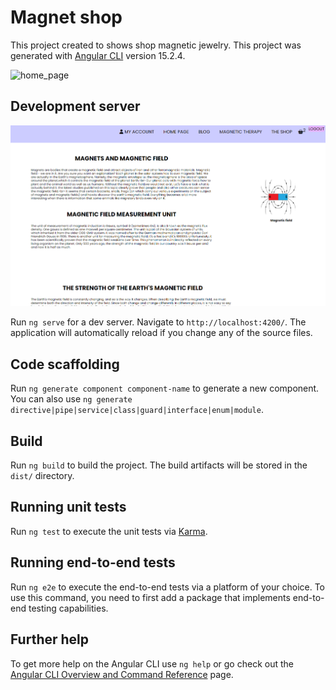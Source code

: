 # Magnet shop

This project created to shows shop magnetic jewelry.
This project was generated with [Angular CLI](https://github.com/angular/angular-cli) version 15.2.4.

<img width="953" alt="home_page" src="https://user-images.githubusercontent.com/118536586/236218057-d288df61-6ba5-4b86-947f-55dcd28cfed6.png">



## Development server


![ALT](/github_images/blog.png)


Run `ng serve` for a dev server. Navigate to `http://localhost:4200/`. The application will automatically reload if you change any of the source files.

## Code scaffolding

Run `ng generate component component-name` to generate a new component. You can also use `ng generate directive|pipe|service|class|guard|interface|enum|module`.

## Build

Run `ng build` to build the project. The build artifacts will be stored in the `dist/` directory.

## Running unit tests

Run `ng test` to execute the unit tests via [Karma](https://karma-runner.github.io).

## Running end-to-end tests

Run `ng e2e` to execute the end-to-end tests via a platform of your choice. To use this command, you need to first add a package that implements end-to-end testing capabilities.

## Further help

To get more help on the Angular CLI use `ng help` or go check out the [Angular CLI Overview and Command Reference](https://angular.io/cli) page.




[def]: ./github_images/blog.png